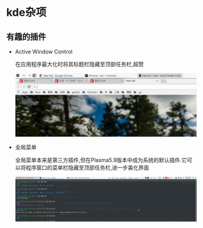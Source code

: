 # kde杂项

## 有趣的插件

- Active Window Control

    在应用程序最大化时将其标题栏隐藏至顶部任务栏,超赞

    ![active_window_control](images/active_window_control.png)

- 全局菜单

    全局菜单本来是第三方插件,但在Plasma5.9版本中成为系统的默认插件.它可以将程序窗口的菜单栏隐藏至顶部任务栏,进一步美化界面

    ![global_menu](images/global_menu.png)